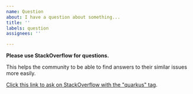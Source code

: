 ```yaml
---
name: Question
about: I have a question about something...
title: ''
labels: question
assignees: ''

---
```


**Please use StackOverflow for questions.**

This helps the community to be able to find answers to their similar issues more easily.

[Click this link to ask on StackOverflow with the "quarkus" tag](https://stackoverflow.com/questions/ask?tags=quarkus).
